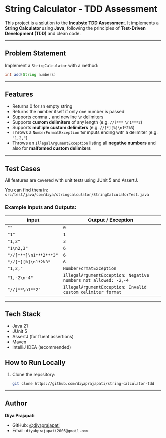 # String Calculator - TDD Assessment

This project is a solution to the **Incubyte TDD Assessment**. It implements a **String Calculator** using **Java**, following the principles of **Test-Driven Development (TDD)** and clean code.

---

## Problem Statement

Implement a `StringCalculator` with a method:

```java
int add(String numbers)
```

---

##  Features

- Returns 0 for an empty string
- Returns the number itself if only one number is passed
- Supports comma `,` and newline `\n` delimiters
- Supports **custom delimiters** of any length (e.g. `//[***]\n1***2`)
- Supports **multiple custom delimiters** (e.g. `//[*][%]\n1*2%3`)
- Throws a `NumberFormatException` for inputs ending with a delimiter (e.g. `"1,2,"`)
- Throws an `IllegalArgumentException` listing all **negative numbers** and also for **malformed custom delimiters**

---

## Test Cases

All features are covered with unit tests using JUnit 5 and AssertJ.

You can find them in:
```src/test/java/com/diya/stringcalculator/StringCalculatorTest.java```

### Example Inputs and Outputs:
| Input                   | Output / Exception |
|------------------------|--------------------|
| `""`                   | `0`                |
| `"1"`                  | `1`                |
| `"1,2"`                | `3`                |
| `"1\n2,3"`             | `6`                |
| `"//[***]\n1***2***3"` | `6`                |
| `"//[*][%]\n1*2%3"`    | `6`                |
| `"1,2,"`               | `NumberFormatException` |
| `"1,-2\n-4"`           | `IllegalArgumentException: Negative numbers not allowed: -2,-4` |
| `"//[**\n1**2"`          | `IllegalArgumentException: Invalid custom delimiter format` |


---

## Tech Stack
- Java 21
- JUnit 5
- AssertJ (for fluent assertions)
- Maven
- IntelliJ IDEA (recommended)

## How to Run Locally

1. Clone the repository:
   ```bash
   git clone https://github.com/diyaprajapati/string-calculator-tdd

---

## Author

**Diya Prajapati**  
- GitHub: [@diyaprajapati](https://github.com/diyaprajapati)
- Email: `diyabprajapati2005@gmail.com`
